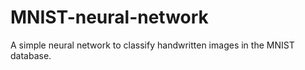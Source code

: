 # MNIST-neural-network
A simple neural network to classify handwritten images in the MNIST database.
